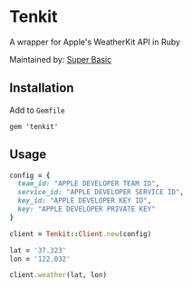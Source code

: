 # Tenkit

A wrapper for Apple's WeatherKit API in Ruby

Maintained by: [Super Basic](https://superbasic.xyz)

## Installation

Add to `Gemfile`

```
gem 'tenkit'
```

## Usage

```ruby
config = {
  team_id: "APPLE DEVELOPER TEAM ID",
  service_id: "APPLE DEVELOPER SERVICE ID",
  key_id: "APPLE DEVELOPER KEY ID",
  key: "APPLE DEVELOPER PRIVATE KEY"
}

client = Tenkit::Client.new(config)

lat = '37.323'
lon = '122.032'

client.weather(lat, lon)
```

